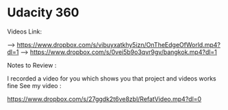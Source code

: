 # Udacity 360

Videos Link: 

—> https://www.dropbox.com/s/vibuyxatkhy5izn/OnTheEdgeOfWorld.mp4?dl=1
—> https://www.dropbox.com/s/0vei5b9o3qvr9gv/bangkok.mp4?dl=1


Notes to Review :

I recorded a video for you which shows you that project and videos works fine 
See my video :

https://www.dropbox.com/s/27ggdk2t6ve8zbl/RefatVideo.mp4?dl=0